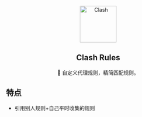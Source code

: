 <p align="center">
  <img width="100px" src="https://user-images.githubusercontent.com/35565811/214613019-6fd702b7-445e-4663-8471-f47005241724.png" align="center" alt="Clash" />
  <h2 align="center">Clash Rules</h2>
 
  <p align="center">🍒 自定义代理规则，精简匹配规则。</p>
</p>

## 特点

- 引用别人规则+自己平时收集的规则
